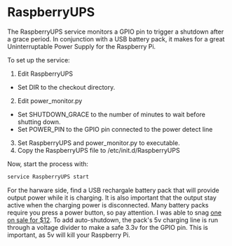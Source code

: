 RaspberryUPS
============

The RaspberryUPS service monitors a GPIO pin to trigger a shutdown after a grace period. In conjunction with a USB battery pack, it makes for a great Uninterruptable Power Supply for the Raspberry Pi.

To set up the service:

1. Edit RaspberryUPS
  * Set DIR to the checkout directory.
2. Edit power_monitor.py
  * Set SHUTDOWN_GRACE to the number of minutes to wait before shutting down.
  * Set POWER_PIN to the GPIO pin connected to the power detect line
3. Set RaspberryUPS and power_monitor.py to executable.
4. Copy the RaspberryUPS file to /etc/init.d/RaspberryUPS

Now, start the process with:

```bash
service RaspberryUPS start
```

For the harware side, find a USB rechargale battery pack that will provide output power while it is charging. It is also important that the output stay active when the charging power is disconnected. Many battery packs require you press a power button, so pay attention. I was able to snag [one on sale for $12](http://www.newegg.com/Product/Product.aspx?Item=N82E16875981375). To add auto-shutdown, the pack's 5v charging line is run through a voltage divider to make a safe 3.3v for the GPIO pin. This is important, as 5v will kill your Raspberry Pi.
